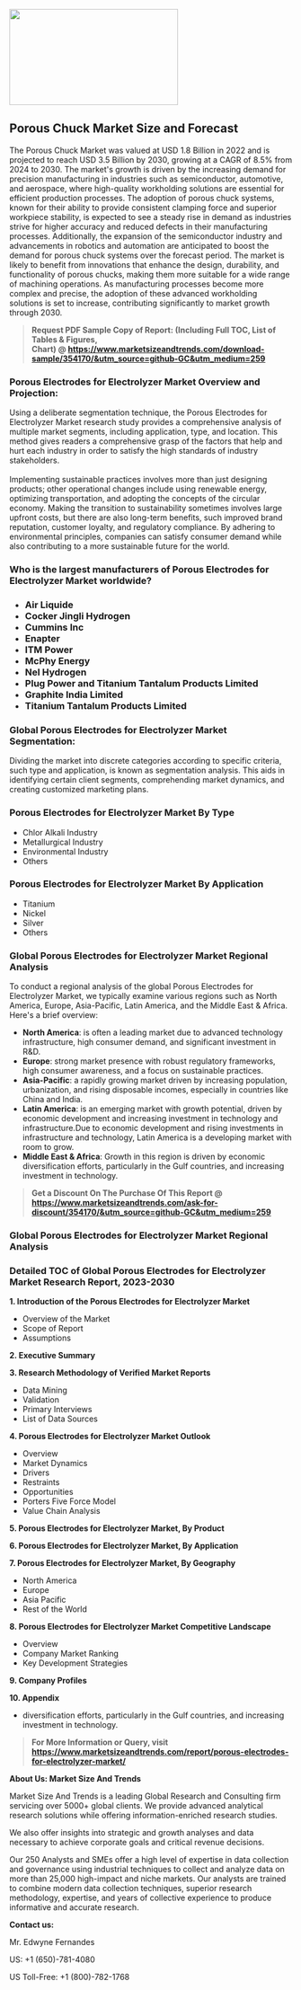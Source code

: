 <p><img class="alignnone size-medium wp-image-20088" src="https://ffe5etoiles.com/wp-content/uploads/2024/12/MST1-300x171.png" alt="" width="300" height="171" /></p><h2>Porous Chuck Market Size and Forecast</h2><p>The Porous Chuck Market was valued at USD 1.8 Billion in 2022 and is projected to reach USD 3.5 Billion by 2030, growing at a CAGR of 8.5% from 2024 to 2030. The market's growth is driven by the increasing demand for precision manufacturing in industries such as semiconductor, automotive, and aerospace, where high-quality workholding solutions are essential for efficient production processes. The adoption of porous chuck systems, known for their ability to provide consistent clamping force and superior workpiece stability, is expected to see a steady rise in demand as industries strive for higher accuracy and reduced defects in their manufacturing processes. Additionally, the expansion of the semiconductor industry and advancements in robotics and automation are anticipated to boost the demand for porous chuck systems over the forecast period. The market is likely to benefit from innovations that enhance the design, durability, and functionality of porous chucks, making them more suitable for a wide range of machining operations. As manufacturing processes become more complex and precise, the adoption of these advanced workholding solutions is set to increase, contributing significantly to market growth through 2030.</p></p><blockquote id="" class=""><strong>Request PDF Sample Copy of Report: (Including Full TOC, List of Tables &amp; Figures, Chart)&nbsp;@&nbsp;<strong><a href="https://www.marketsizeandtrends.com/download-sample/354170/&utm_source=github-GC&utm_medium=259" target="_blank">https://www.marketsizeandtrends.com/download-sample/354170/&utm_source=github-GC&utm_medium=259</a></strong></strong></blockquote><h3 id="" class="">Porous Electrodes for Electrolyzer Market&nbsp;Overview and Projection:</h3><p id="" class="">Using a deliberate segmentation technique, the Porous Electrodes for Electrolyzer Market research study provides a comprehensive analysis of multiple market segments, including application, type, and location. This method gives readers a comprehensive grasp of the factors that help and hurt each industry in order to satisfy the high standards of industry stakeholders. <br /> <br />Implementing sustainable practices involves more than just designing products; other operational changes include using renewable energy, optimizing transportation, and adopting the concepts of the circular economy. Making the transition to sustainability sometimes involves large upfront costs, but there are also long-term benefits, such improved brand reputation, customer loyalty, and regulatory compliance. By adhering to environmental principles, companies can satisfy consumer demand while also contributing to a more sustainable future for the world.</p><h3 id="" class="">Who is the largest manufacturers of&nbsp;Porous Electrodes for Electrolyzer Market worldwide?</h3><h3 class=""><p><ul><li>Air Liquide </li><li> Cocker Jingli Hydrogen </li><li> Cummins Inc </li><li> Enapter </li><li> ITM Power </li><li> McPhy Energy </li><li> Nel Hydrogen </li><li> Plug Power and Titanium Tantalum Products Limited </li><li> Graphite India Limited </li><li> Titanium Tantalum Products Limited</li></ul></p></h3><h3 id="" class="">Global&nbsp;Porous Electrodes for Electrolyzer Market Segmentation:</h3><p id="" class="">Dividing the market into discrete categories according to specific criteria, such type and application, is known as segmentation analysis. This aids in identifying certain client segments, comprehending market dynamics, and creating customized marketing plans.</p><h3 id="" class="">Porous Electrodes for Electrolyzer Market&nbsp;By Type</h3><p><p><ul><li>Chlor Alkali Industry</li><li> Metallurgical Industry</li><li> Environmental Industry</li><li> Others</p></li></ul></p></p><h3 id="" class="">Porous Electrodes for Electrolyzer Market&nbsp;By Application</h3><p class=""><p><ul><li>Titanium</li><li> Nickel</li><li> Silver</li><li> Others</li></ul></p></p><h3 id="" class="">Global Porous Electrodes for Electrolyzer Market Regional Analysis</h3><p id="" class="">To conduct a regional analysis of the global Porous Electrodes for Electrolyzer Market, we typically examine various regions such as North America, Europe, Asia-Pacific, Latin America, and the Middle East &amp; Africa. Here's a brief overview:</p><ul><li><strong>North America</strong>: is often a leading market due to advanced technology infrastructure, high consumer demand, and significant investment in R&amp;D.</li><li><strong>Europe</strong>: strong market presence with robust regulatory frameworks, high consumer awareness, and a focus on sustainable practices.</li><li><strong>Asia-Pacific</strong>: a rapidly growing market driven by increasing population, urbanization, and rising disposable incomes, especially in countries like China and India.</li><li><strong>Latin America</strong>: is an emerging market with growth potential, driven by economic development and increasing investment in technology and infrastructure.Due to economic development and rising investments in infrastructure and technology, Latin America is a developing market with room to grow.</li><li><strong>Middle East &amp; Africa</strong>: Growth in this region is driven by economic diversification efforts, particularly in the Gulf countries, and increasing investment in technology.</li></ul><blockquote id="" class=""><strong>Get a Discount On The Purchase Of This Report @ <strong><a href="https://www.marketsizeandtrends.com/ask-for-discount/354170/&utm_source=github-GC&utm_medium=259" target="_blank">https://www.marketsizeandtrends.com/ask-for-discount/354170/&utm_source=github-GC&utm_medium=259</a></strong></strong></blockquote><h3 id="" class="">Global Porous Electrodes for Electrolyzer Market Regional Analysis</h3><h3 id="" class="">Detailed TOC of Global Porous Electrodes for Electrolyzer Market Research Report, 2023-2030</h3><p id="" class=""><strong>1. Introduction of the Porous Electrodes for Electrolyzer Market</strong></p><ul><li>Overview of the Market</li><li>Scope of Report</li><li>Assumptions</li></ul><p id="" class=""><strong>2. Executive Summary</strong></p><p id="" class=""><strong>3. Research Methodology of Verified Market Reports</strong></p><ul><li>Data Mining</li><li>Validation</li><li>Primary Interviews</li><li>List of Data Sources</li></ul><p id="" class=""><strong>4. Porous Electrodes for Electrolyzer Market Outlook</strong></p><ul><li>Overview</li><li>Market Dynamics</li><li>Drivers</li><li>Restraints</li><li>Opportunities</li><li>Porters Five Force Model</li><li>Value Chain Analysis</li></ul><p id="" class=""><strong>5. Porous Electrodes for Electrolyzer Market, By Product</strong></p><p id="" class=""><strong>6. Porous Electrodes for Electrolyzer Market, By Application</strong></p><p id="" class=""><strong>7. Porous Electrodes for Electrolyzer Market, By Geography</strong></p><ul><li>North America</li><li>Europe</li><li>Asia Pacific</li><li>Rest of the World</li></ul><p id="" class=""><strong>8. Porous Electrodes for Electrolyzer Market Competitive Landscape</strong></p><ul><li>Overview</li><li>Company Market Ranking</li><li>Key Development Strategies</li></ul><p id="" class=""><strong>9. Company Profiles</strong></p><p id="" class=""><strong>10. Appendix</strong></p><ul><li>diversification efforts, particularly in the Gulf countries, and increasing investment in technology.</li></ul><blockquote id="" class=""><strong>For More Information or Query, visit <strong><strong><a href="https://www.marketsizeandtrends.com/report/porous-electrodes-for-electrolyzer-market/" target="_blank">https://www.marketsizeandtrends.com/report/porous-electrodes-for-electrolyzer-market/</a></strong></strong></strong></blockquote><p id="" class=""><strong>About Us: Market Size And Trends</strong></p><p id="" class="">Market Size And Trends is a leading Global Research and Consulting firm servicing over 5000+ global clients. We provide advanced analytical research solutions while offering information-enriched research studies.</p><p id="" class="">We also offer insights into strategic and growth analyses and data necessary to achieve corporate goals and critical revenue decisions.</p><p id="" class="">Our 250 Analysts and SMEs offer a high level of expertise in data collection and governance using industrial techniques to collect and analyze data on more than 25,000 high-impact and niche markets. Our analysts are trained to combine modern data collection techniques, superior research methodology, expertise, and years of collective experience to produce informative and accurate research.</p><p id="" class=""><strong>Contact us:</strong></p><p id="" class="">Mr. Edwyne Fernandes</p><p id="" class="">US: +1 (650)-781-4080</p><p id="" class="">US Toll-Free: +1 (800)-782-1768</p>
